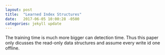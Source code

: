 ```yaml
---
layout: post
title:  "Learned Index Structures"
date:   2017-06-05 10:00:28 -0500
categories: jekyll update
---
```

The training time is much more bigger can detection time. Thus this paper only dicusses the read-only data structures and assume every write id one offline.
